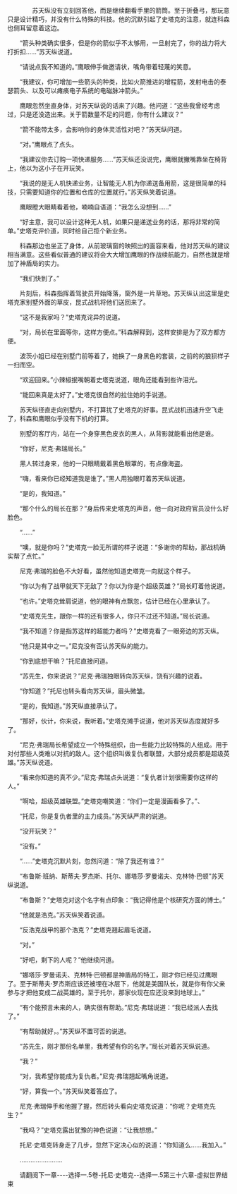 <div class="read-content j_readContent" id="">
                <p>　　　　苏天纵没有立刻回答他，而是继续翻看手里的箭筒。至于折叠弓，那玩意只是设计精巧，并没有什么特殊的科技。他的沉默引起了史塔克的注意，就连科森也侧耳留意着这边。<p>　　“箭头种类确实很多，但是你的箭似乎不太够用，一旦射完了，你的战力将大打折扣……”苏天纵说道。<p>　　“请说点我不知道的。”鹰眼伸手做邀请状，嘴角带着轻蔑的笑意。<p>　　“我建议，你可增加一些箭头的种类，比如火箭推进的增程箭，发射电击的泰瑟箭头、以及可以瘫痪电子系统的电磁脉冲箭头。”<p>　　鹰眼忽然坐直身体，对苏天纵说的话来了兴趣。他问道：“这些我曾经考虑过，只是还没造出来。关于箭数量不足的问题，你有什么建议？”<p>　　“箭不能带太多，会影响你的身体灵活性对吧？”苏天纵问道。<p>　　“对。”鹰眼点了点头。<p>　　“我建议你去订购一项快递服务……”苏天纵还没说完，鹰眼就撇嘴靠坐在椅背上，他以为这小子在开玩笑。<p>　　“我说的是无人机快递业务，让智能无人机为你递送备用箭，这是很简单的科技，只需要知道你的位置和仓库的位置就行。”苏天纵笑着说道。<p>　　鹰眼瞪大眼睛看着他，喃喃自语道：“我怎么没想到……”<p>　　“好主意，我可以设计这种无人机，如果只是递送业务的话，那将非常的简单。”史塔克评价道，同时给自己揽个新业务。<p>　　科森那边也坐正了身体，从前玻璃窗的映照出的面容来看，他对苏天纵的建议相当满意。这些看似普通的建议将会大大增加鹰眼的作战续航能力，自然也就是增加了神盾局的实力。<p>　　“我们快到了。”<p>　　片刻后，科森指挥着驾驶员开始降落，窗外是一片草地。苏天纵认出这里是史塔克家别墅外面的草皮，昆式战机将他们送回来了。<p>　　“这不是我家吗？”史塔克诧异的说道。<p>　　“对，局长在里面等你，这样方便点。”科森解释到，这样安排是为了双方都方便。<p>　　波茨小姐已经在别墅门前等着了，她换了一身黑色的套装，之前的的狼狈样子一扫而空。<p>　　“欢迎回来。”小辣椒抿嘴朝着史塔克说道，眼角还能看到些许泪光。<p>　　“能回来真是太好了。”史塔克很自然的拉住她的手说道。<p>　　苏天纵径直走向别墅内，不打算扰了史塔克的好事。昆式战机迅速升空飞走了，科森和鹰眼似乎没有下机的打算。<p>　　别墅的客厅内，站在一个身穿黑色皮衣的黑人，从背影就能看出他是谁。<p>　　“你好，尼克·弗瑞局长。”<p>　　黑人转过身来，他的一只眼睛戴着黑色眼罩的，有点像海盗。<p>　　“嗨，看来你已经知道我是谁了。”黑人用独眼盯着苏天纵说道。<p>　　“是的，我知道。”<p>　　“那个什么的局长在那？”身后传来史塔克的声音，他一向对政府官员没什么好脸色。<p>　　“……”<p>　　“噢，就是你吗？”史塔克一脸无所谓的样子说道：“多谢你的帮助，那战机确实帮了点忙。”<p>　　尼克·弗瑞的脸色不大好看，虽然他知道史塔克一向就这个样子。<p>　　“你以为有了战甲就天下无敌了？你以为你是个超级英雄？”局长盯着他说道。<p>　　“也许。”史塔克耸肩说道，他的眼神有点飘忽，估计已经在心里承认了。<p>　　“史塔克先生，跟你一样的还有很多人，你只不过还不知道。”局长说道。<p>　　“我不知道？你是指苏这样的超能力者吗？”史塔克看了一眼旁边的苏天纵。<p>　　“他只是其中之一。”尼克没有否认苏天纵的能力。<p>　　“你到底想干嘛？”托尼直接问道。<p>　　“苏先生，你来说说？”尼克·弗瑞独眼转向苏天纵，饶有兴趣的说着。<p>　　“你知道？”托尼也转头看向苏天纵，眉头微皱。<p>　　“是的，我知道。”苏天纵直接承认了。<p>　　“那好，伙计，你来说，我听着。”史塔克摊手说道，他对苏天纵态度就好多了。<p>　　“尼克·弗瑞局长希望成立一个特殊组织，由一些能力比较特殊的人组成。用于对付那些人类难以对抗的敌人。这个组织叫做复仇者联盟，大部分成员都是超级英雄。”苏天纵说道。<p>　　“看来你知道的真不少。”尼克·弗瑞点头说道：“复仇者计划很需要你这样的人。”<p>　　“啊哈，超级英雄联盟。”史塔克嘲笑道：“你们一定是漫画看多了。”、<p>　　“托尼，你是复仇者里的主力成员。”苏天纵严肃的说道。<p>　　“没开玩笑？”<p>　　“没有。”<p>　　“……”史塔克沉默片刻，忽然问道：“除了我还有谁？”<p>　　“布鲁斯·班纳、斯蒂夫·罗杰斯、托尔、娜塔莎·罗曼诺夫、克林特·巴顿”苏天纵说道。<p>　　“布鲁斯？”史塔克对这个名字有点印象：“我记得他是个核研究方面的博士。”<p>　　“他就是浩克。”苏天纵笑着说道。<p>　　“反浩克战甲的那个浩克？”史塔克翘起眉毛说道。<p>　　“对。”<p>　　“好吧，剩下的人呢？”他继续问道。<p>　　“娜塔莎·罗曼诺夫、克林特·巴顿都是神盾局的特工，刚才你已经见过鹰眼了。至于斯蒂夫·罗杰斯应该还被埋在冰层下，他就是美国队长，就是你有你父亲参与才把他变成二战英雄的。至于托尔，那家伙现在应还没来到地球上。”<p>　　“有个能预言未来的人，确实很有帮助。”尼克·弗瑞说道：“我已经派人去找了。”<p>　　“有帮助就好，。”苏天纵不置可否的说道。<p>　　“苏先生，刚才那份名单里，我希望有你的名字。”局长对着苏天纵说道。<p>　　“我？”<p>　　“对，我希望你能成为复仇者。”尼克·弗瑞翘起嘴角说道。<p>　　“好，算我一个。”苏天纵笑着答应了。<p>　　尼克·弗瑞伸手和他握了握，然后转头看向史塔克说道：“你呢？史塔克先生？”<p>　　“我吗？”史塔克露出犹豫的神色说道：“让我想想。”<p>　　托尼·史塔克转身走了几步，忽然下定决心似的说道：“你知道么……我加入。”<p>　　……………………<p>　　请翻阅下一章----选择一.5卷-托尼·史塔克--选择一.5第三十六章-虚拟世界结束<p> 
            </div>